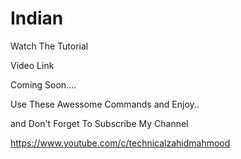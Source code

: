 # Indian
Watch The Tutorial

Video Link

Coming Soon....

Use These Awessome Commands and Enjoy..

and Don't Forget To Subscribe My Channel 

https://www.youtube.com/c/technicalzahidmahmood
